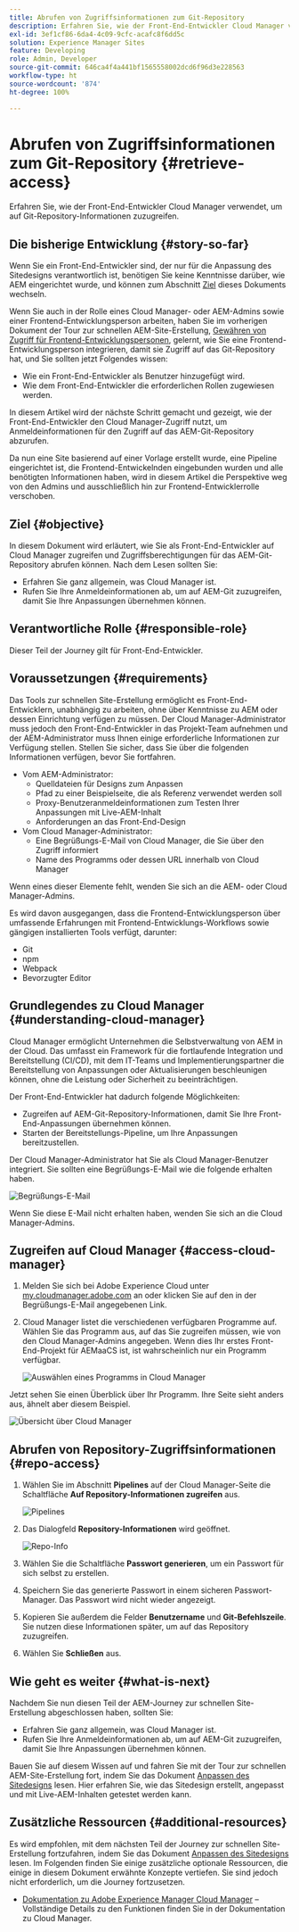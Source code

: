 ```yaml
---
title: Abrufen von Zugriffsinformationen zum Git-Repository
description: Erfahren Sie, wie der Front-End-Entwickler Cloud Manager verwendet, um auf Git-Repository-Informationen zuzugreifen.
exl-id: 3ef1cf86-6da4-4c09-9cfc-acafc8f6dd5c
solution: Experience Manager Sites
feature: Developing
role: Admin, Developer
source-git-commit: 646ca4f4a441bf1565558002dcd6f96d3e228563
workflow-type: ht
source-wordcount: '874'
ht-degree: 100%

---
```


# Abrufen von Zugriffsinformationen zum Git-Repository {#retrieve-access}

Erfahren Sie, wie der Front-End-Entwickler Cloud Manager verwendet, um auf Git-Repository-Informationen zuzugreifen.

## Die bisherige Entwicklung {#story-so-far}

Wenn Sie ein Front-End-Entwickler sind, der nur für die Anpassung des Sitedesigns verantwortlich ist, benötigen Sie keine Kenntnisse darüber, wie AEM eingerichtet wurde, und können zum Abschnitt [Ziel](#objective) dieses Dokuments wechseln.

Wenn Sie auch in der Rolle eines Cloud Manager- oder AEM-Admins sowie einer Frontend-Entwicklungsperson arbeiten, haben Sie im vorherigen Dokument der Tour zur schnellen AEM-Site-Erstellung, [Gewähren von Zugriff für Frontend-Entwicklungspersonen](grant-access.md), gelernt, wie Sie eine Frontend-Entwicklungsperson integrieren, damit sie Zugriff auf das Git-Repository hat, und Sie sollten jetzt Folgendes wissen:

* Wie ein Front-End-Entwickler als Benutzer hinzugefügt wird.
* Wie dem Front-End-Entwickler die erforderlichen Rollen zugewiesen werden.

In diesem Artikel wird der nächste Schritt gemacht und gezeigt, wie der Front-End-Entwickler den Cloud Manager-Zugriff nutzt, um Anmeldeinformationen für den Zugriff auf das AEM-Git-Repository abzurufen.

Da nun eine Site basierend auf einer Vorlage erstellt wurde, eine Pipeline eingerichtet ist, die Frontend-Entwickelnden eingebunden wurden und alle benötigten Informationen haben, wird in diesem Artikel die Perspektive weg von den Admins und ausschließlich hin zur Frontend-Entwicklerrolle verschoben.

## Ziel {#objective}

In diesem Dokument wird erläutert, wie Sie als Front-End-Entwickler auf Cloud Manager zugreifen und Zugriffsberechtigungen für das AEM-Git-Repository abrufen können. Nach dem Lesen sollten Sie:

* Erfahren Sie ganz allgemein, was Cloud Manager ist.
* Rufen Sie Ihre Anmeldeinformationen ab, um auf AEM-Git zuzugreifen, damit Sie Ihre Anpassungen übernehmen können.

## Verantwortliche Rolle {#responsible-role}

Dieser Teil der Journey gilt für Front-End-Entwickler.

## Voraussetzungen {#requirements}

Das Tools zur schnellen Site-Erstellung ermöglicht es Front-End-Entwicklern, unabhängig zu arbeiten, ohne über Kenntnisse zu AEM oder dessen Einrichtung verfügen zu müssen. Der Cloud Manager-Administrator muss jedoch den Front-End-Entwickler in das Projekt-Team aufnehmen und der AEM-Administrator muss Ihnen einige erforderliche Informationen zur Verfügung stellen. Stellen Sie sicher, dass Sie über die folgenden Informationen verfügen, bevor Sie fortfahren.

* Vom AEM-Administrator:
   * Quelldateien für Designs zum Anpassen
   * Pfad zu einer Beispielseite, die als Referenz verwendet werden soll
   * Proxy-Benutzeranmeldeinformationen zum Testen Ihrer Anpassungen mit Live-AEM-Inhalt
   * Anforderungen an das Front-End-Design
* Vom Cloud Manager-Administrator:
   * Eine Begrüßungs-E-Mail von Cloud Manager, die Sie über den Zugriff informiert
   * Name des Programms oder dessen URL innerhalb von Cloud Manager

Wenn eines dieser Elemente fehlt, wenden Sie sich an die AEM- oder Cloud Manager-Admins.

Es wird davon ausgegangen, dass die Frontend-Entwicklungsperson über umfassende Erfahrungen mit Frontend-Entwicklungs-Workflows sowie gängigen installierten Tools verfügt, darunter:

* Git
* npm
* Webpack
* Bevorzugter Editor

## Grundlegendes zu Cloud Manager {#understanding-cloud-manager}

Cloud Manager ermöglicht Unternehmen die Selbstverwaltung von AEM in der Cloud. Das umfasst ein Framework für die fortlaufende Integration und Bereitstellung (CI/CD), mit dem IT-Teams und Implementierungspartner die Bereitstellung von Anpassungen oder Aktualisierungen beschleunigen können, ohne die Leistung oder Sicherheit zu beeinträchtigen.

Der Front-End-Entwickler hat dadurch folgende Möglichkeiten:

* Zugreifen auf AEM-Git-Repository-Informationen, damit Sie Ihre Front-End-Anpassungen übernehmen können.
* Starten der Bereitstellungs-Pipeline, um Ihre Anpassungen bereitzustellen.

Der Cloud Manager-Administrator hat Sie als Cloud Manager-Benutzer integriert. Sie sollten eine Begrüßungs-E-Mail wie die folgende erhalten haben.

![Begrüßungs-E-Mail](assets/welcome-email.png)

Wenn Sie diese E-Mail nicht erhalten haben, wenden Sie sich an die Cloud Manager-Admins.

## Zugreifen auf Cloud Manager {#access-cloud-manager}

1. Melden Sie sich bei Adobe Experience Cloud unter [my.cloudmanager.adobe.com](https://my.cloudmanager.adobe.com/) an oder klicken Sie auf den in der Begrüßungs-E-Mail angegebenen Link.

1. Cloud Manager listet die verschiedenen verfügbaren Programme auf. Wählen Sie das Programm aus, auf das Sie zugreifen müssen, wie von den Cloud Manager-Admins angegeben. Wenn dies Ihr erstes Front-End-Projekt für AEMaaCS ist, ist wahrscheinlich nur ein Programm verfügbar.

   ![Auswählen eines Programms in Cloud Manager](assets/cloud-manager-select-program.png)

Jetzt sehen Sie einen Überblick über Ihr Programm. Ihre Seite sieht anders aus, ähnelt aber diesem Beispiel.

![Übersicht über Cloud Manager](assets/cloud-manager-overview.png)

## Abrufen von Repository-Zugriffsinformationen {#repo-access}

1. Wählen Sie im Abschnitt **Pipelines** auf der Cloud Manager-Seite die Schaltfläche **Auf Repository-Informationen zugreifen** aus.

   ![Pipelines](assets/pipelines-repo-info.png)

1. Das Dialogfeld **Repository-Informationen** wird geöffnet.

   ![Repo-Info](assets/repo-info.png)

1. Wählen Sie die Schaltfläche **Passwort generieren**, um ein Passwort für sich selbst zu erstellen.

1. Speichern Sie das generierte Passwort in einem sicheren Passwort-Manager. Das Passwort wird nicht wieder angezeigt.

1. Kopieren Sie außerdem die Felder **Benutzername** und **Git-Befehlszeile**. Sie nutzen diese Informationen später, um auf das Repository zuzugreifen.

1. Wählen Sie **Schließen** aus.

## Wie geht es weiter {#what-is-next}

Nachdem Sie nun diesen Teil der AEM-Journey zur schnellen Site-Erstellung abgeschlossen haben, sollten Sie:

* Erfahren Sie ganz allgemein, was Cloud Manager ist.
* Rufen Sie Ihre Anmeldeinformationen ab, um auf AEM-Git zuzugreifen, damit Sie Ihre Anpassungen übernehmen können.

Bauen Sie auf diesem Wissen auf und fahren Sie mit der Tour zur schnellen AEM-Site-Erstellung fort, indem Sie das Dokument [Anpassen des Sitedesigns](customize-theme.md) lesen. Hier erfahren Sie, wie das Sitedesign erstellt, angepasst und mit Live-AEM-Inhalten getestet werden kann.

## Zusätzliche Ressourcen {#additional-resources}

Es wird empfohlen, mit dem nächsten Teil der Journey zur schnellen Site-Erstellung fortzufahren, indem Sie das Dokument [Anpassen des Sitedesigns](customize-theme.md) lesen. Im Folgenden finden Sie einige zusätzliche optionale Ressourcen, die einige in diesem Dokument erwähnte Konzepte vertiefen. Sie sind jedoch nicht erforderlich, um die Journey fortzusetzen.

* [Dokumentation zu Adobe Experience Manager Cloud Manager](https://experienceleague.adobe.com/docs/experience-manager-cloud-manager/using/introduction-to-cloud-manager.html?lang=de) – Vollständige Details zu den Funktionen finden Sie in der Dokumentation zu Cloud Manager.

